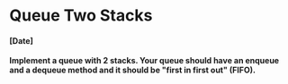 # Queue Two Stacks
#### [Date]

**Implement a queue with 2 stacks. Your queue should have an enqueue and a dequeue method and it should be "first in first out" (FIFO).**
